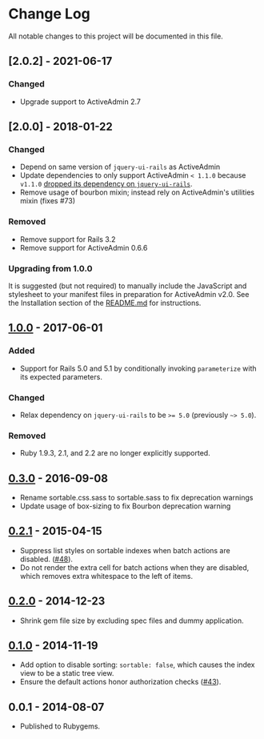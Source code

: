 # Change Log

All notable changes to this project will be documented in this file.

## [2.0.2] - 2021-06-17

### Changed

- Upgrade support to ActiveAdmin 2.7

## [2.0.0] - 2018-01-22

### Changed

- Depend on same version of `jquery-ui-rails` as ActiveAdmin
- Update dependencies to only support ActiveAdmin `< 1.1.0` because `v1.1.0`
  [dropped its dependency on `jquery-ui-rails`](https://github.com/activeadmin/activeadmin/blob/master/CHANGELOG.md).
- Remove usage of bourbon mixin; instead rely on ActiveAdmin's utilities mixin
  (fixes #73)

### Removed

- Remove support for Rails 3.2
- Remove support for ActiveAdmin 0.6.6

### Upgrading from 1.0.0

It is suggested (but not required) to manually include the JavaScript and
stylesheet to your manifest files in preparation for ActiveAdmin v2.0. See the
Installation section of the [README.md](README.md#installation) for instructions.

## [1.0.0] - 2017-06-01

### Added

- Support for Rails 5.0 and 5.1 by conditionally invoking `parameterize` with its
  expected parameters.

### Changed

- Relax dependency on `jquery-ui-rails` to be `>= 5.0` (previously `~> 5.0`).

### Removed

- Ruby 1.9.3, 2.1, and 2.2 are no longer explicitly supported.

## [0.3.0] - 2016-09-08

- Rename sortable.css.sass to sortable.sass to fix deprecation warnings
- Update usage of box-sizing to fix Bourbon deprecation warning

## [0.2.1] - 2015-04-15

- Suppress list styles on sortable indexes when batch actions are disabled.
  ([#48](https://github.com/zorab47/activeadmin-sortable-tree/issues/48)).
- Do not render the extra cell for batch actions when they are disabled, which
  removes extra whitespace to the left of items.

## [0.2.0] - 2014-12-23

- Shrink gem file size by excluding spec files and dummy application.

## [0.1.0] - 2014-11-19

- Add option to disable sorting: `sortable: false`, which causes the index view
  to be a static tree view.
- Ensure the default actions honor authorization checks
  ([#43](https://github.com/nebirhos/activeadmin-sortable-tree/pull/43)).

## 0.0.1 - 2014-08-07

- Published to Rubygems.


[unreleased]: https://github.com/zorab47/active_admin-sortable_tree/compare/v1.0.0...HEAD
[0.1.0]: https://github.com/zorab47/active_admin-sortable_tree/compare/v0.0.1...v0.1.0
[0.2.0]: https://github.com/zorab47/active_admin-sortable_tree/compare/v0.1.0...v0.2.0
[0.2.1]: https://github.com/zorab47/active_admin-sortable_tree/compare/v0.2.0...v0.2.1
[0.3.0]: https://github.com/zorab47/active_admin-sortable_tree/compare/v0.2.1...v0.3.0
[1.0.0]: https://github.com/zorab47/active_admin-sortable_tree/compare/v0.3.0...v1.0.0
[1.1.0]: https://github.com/zorab47/active_admin-sortable_tree/compare/v1.0.0...v1.1.0
